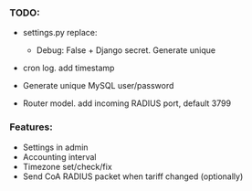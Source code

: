 ### TODO:

- settings.py
  replace:

  - Debug: False + Django secret. Generate unique

- cron log. add timestamp
- Generate unique MySQL user/password
- Router model. add incoming RADIUS port, default 3799

### Features:

- Settings in admin
- Accounting interval
- Timezone set/check/fix
- Send CoA RADIUS packet when tariff changed (optionally)
